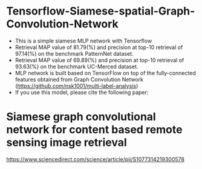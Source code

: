 # Tensorflow-Siamese-spatial-Graph-Convolution-Network

* This is a simple siamese MLP network with Tensorflow
* Retrieval MAP value of 81.79(%)	and precision at top-10 retrieval of 97.14(%) on the benchmark PatternNet dataset.
* Retrieval MAP value of 69.89(%) and precision at top-10 retrieval of 93.63(%) on the benchmark UC-Merced dataset.
* MLP network is built based on TensorFlow on top of the fully-connected features obtained from Graph Convolution Network (https://github.com/nsk1001/multi-label-analysis)
* If you use this model, please cite the following paper:
# Siamese graph convolutional network for content based remote sensing image retrieval
https://www.sciencedirect.com/science/article/pii/S1077314219300578

